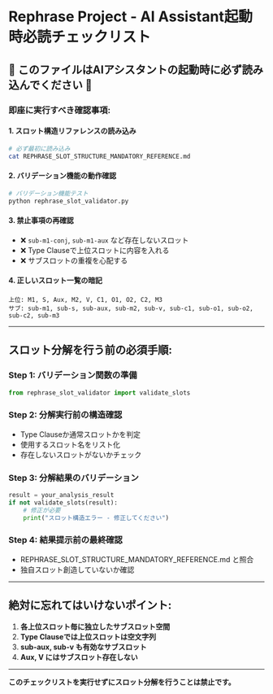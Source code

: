 # Rephrase Project - AI Assistant起動時必読チェックリスト

## 🚨 このファイルはAIアシスタントの起動時に必ず読み込んでください 🚨

### **即座に実行すべき確認事項:**

#### 1. スロット構造リファレンスの読み込み
```bash
# 必ず最初に読み込み
cat REPHRASE_SLOT_STRUCTURE_MANDATORY_REFERENCE.md
```

#### 2. バリデーション機能の動作確認
```python
# バリデーション機能テスト
python rephrase_slot_validator.py
```

#### 3. 禁止事項の再確認
- ❌ `sub-m1-conj`, `sub-m1-aux` など存在しないスロット
- ❌ Type Clauseで上位スロットに内容を入れる
- ❌ サブスロットの重複を心配する

#### 4. 正しいスロット一覧の暗記
```
上位: M1, S, Aux, M2, V, C1, O1, O2, C2, M3
サブ: sub-m1, sub-s, sub-aux, sub-m2, sub-v, sub-c1, sub-o1, sub-o2, sub-c2, sub-m3
```

---

## **スロット分解を行う前の必須手順:**

### Step 1: バリデーション関数の準備
```python
from rephrase_slot_validator import validate_slots
```

### Step 2: 分解実行前の構造確認
- Type Clauseか通常スロットかを判定
- 使用するスロット名をリスト化
- 存在しないスロットがないかチェック

### Step 3: 分解結果のバリデーション
```python
result = your_analysis_result
if not validate_slots(result):
    # 修正が必要
    print("スロット構造エラー - 修正してください")
```

### Step 4: 結果提示前の最終確認
- REPHRASE_SLOT_STRUCTURE_MANDATORY_REFERENCE.md と照合
- 独自スロット創造していないか確認

---

## **絶対に忘れてはいけないポイント:**

1. **各上位スロット毎に独立したサブスロット空間**
2. **Type Clauseでは上位スロットは空文字列**  
3. **sub-aux, sub-v も有効なサブスロット**
4. **Aux, V にはサブスロット存在しない**

---

**このチェックリストを実行せずにスロット分解を行うことは禁止です。**
